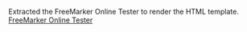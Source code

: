 Extracted the FreeMarker Online Tester to render the HTML template.
[FreeMarker Online Tester](https://github.com/apache/freemarker-online-tester)
